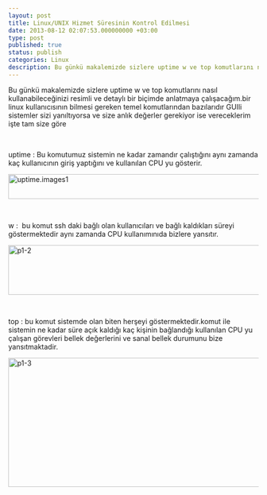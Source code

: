 ```yaml
---
layout: post
title: Linux/UNIX Hizmet Süresinin Kontrol Edilmesi
date: 2013-08-12 02:07:53.000000000 +03:00
type: post
published: true
status: publish
categories: Linux
description: Bu günkü makalemizde sizlere uptime w ve top komutlarını nasıl kullanabileceğinizi resimli ve detaylı bir biçimde anlatmaya çalışacağım
---
```

<p>Bu günkü makalemizde sizlere uptime w ve top komutlarını nasıl kullanabileceğinizi resimli ve detaylı bir biçimde anlatmaya çalışacağım.bir linux kullanıcısının bilmesi gereken temel komutlarından bazılarıdır GUIli sistemler sizi yanıltıyorsa ve size anlık değerler gerekiyor ise vereceklerim işte tam size göre</p>
<p>&nbsp;</p>
<p>uptime : Bu komutumuz sistemin ne kadar zamandır çalıştığını aynı zamanda kaç kullanıcının giriş yaptığını ve kullanılan CPU yu gösterir.</p>
<p><a href="https://mertcangokgoz.com/wp-content/uploads/2013/08/uptime.images11.gif"><img class="alignnone size-full wp-image-199" alt="uptime.images1" src="{{ site.baseurl }}/assets/uptime.images11.gif" width="666" height="50" /></a></p>
<p>&nbsp;</p>
<p>w :  bu komut ssh daki bağlı olan kullanıcıları ve bağlı kaldıkları süreyi göstermektedir aynı zamanda CPU kullanımınıda bizlere yansıtır.</p>
<p><a href="https://mertcangokgoz.com/wp-content/uploads/2013/08/p1-21.gif"><img class="alignnone size-full wp-image-200" alt="p1-2" src="{{ site.baseurl }}/assets/p1-21.gif" width="667" height="100" /></a></p>
<p>&nbsp;</p>
<p>top : bu komut sistemde olan biten herşeyi göstermektedir.komut ile sistemin ne kadar süre açık kaldığı kaç kişinin bağlandığı kullanılan CPU yu çalışan görevleri bellek değerlerini ve sanal bellek durumunu bize yansıtmaktadir.</p>
<p><a href="https://mertcangokgoz.com/wp-content/uploads/2013/08/p1-31.gif"><img class="alignnone size-full wp-image-201" alt="p1-3" src="{{ site.baseurl }}/assets/p1-31.gif" width="665" height="260" /></a></p>
